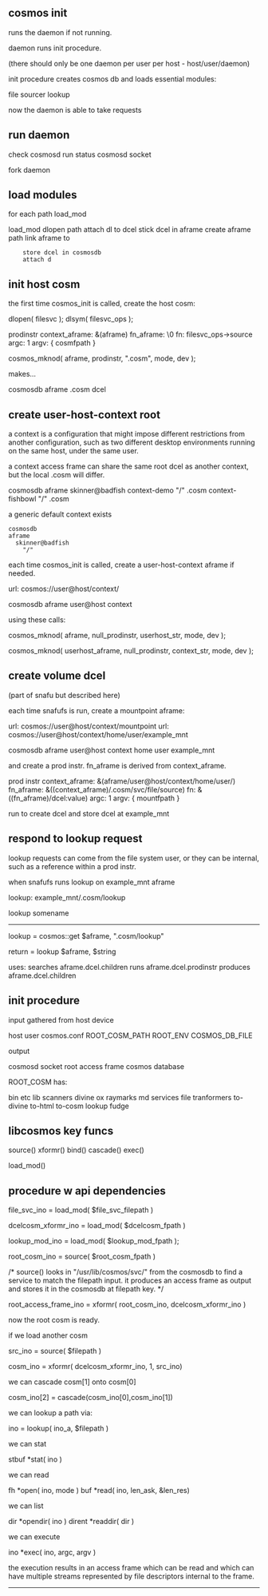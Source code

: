 

cosmos init
-----------

runs the daemon if not running.

daemon runs init procedure.

(there should only be one daemon per user per host - host/user/daemon)

init procedure creates cosmos db and loads essential modules:

  file sourcer
  lookup

now the daemon is able to take requests


run daemon
----------

check
  cosmosd run status
  cosmosd socket

fork daemon




load modules
------------

for each path
        load_mod

load_mod
        dlopen path
        attach dl to dcel
        stick dcel in aframe
        create aframe path
        link aframe to 

        store dcel in cosmosdb
        attach d




init host cosm
--------------

the first time cosmos_init is called, create the host cosm:

  dlopen( filesvc );
  dlsym( filesvc_ops );

  prodinstr
    context_aframe: &(aframe)
    fn_aframe: \0
    fn: filesvc_ops->source
    argc: 1
    argv: { cosmfpath }

  cosmos_mknod( aframe, prodinstr, ".cosm", mode, dev );


makes...

  cosmosdb
    aframe
      .cosm
        dcel




create user-host-context root
-----------------------------

a context is a configuration that might impose different restrictions from another configuration, such as two different desktop environments running on the same host, under the same user.

a context access frame can share the same root dcel as another context, but the local .cosm will differ.

  cosmosdb
    aframe
      skinner@badfish
        context-demo
          "/"
            .cosm
              <demo config>
        context-fishbowl
          "/"
            .cosm
              <fishbowl config>

a generic default context exists

    cosmosdb
    aframe
      skinner@badfish
        "/"

each time cosmos_init is called, create a user-host-context aframe if needed.

  url: cosmos://user@host/context/

  cosmosdb
    aframe
      user@host
        context

using these calls:

  cosmos_mknod( aframe, null_prodinstr, userhost_str, mode, dev );

  cosmos_mknod( userhost_aframe, null_prodinstr, context_str, mode, dev );



create volume dcel
------------------
(part of snafu but described here)

each time snafufs is run, create a mountpoint aframe:

  url: cosmos://user@host/context/mountpoint
  url: cosmos://user@host/context/home/user/example_mnt

  cosmosdb
    aframe
      user@host
        context
          home
            user
              example_mnt


and create a prod instr.  fn_aframe is derived from context_aframe.

  prod instr
    context_aframe: &(aframe/user@host/context/home/user/)
    fn_aframe: &((context_aframe)/.cosm/svc/file/source)
    fn: &((fn_aframe)/dcel:value)
    argc: 1
    argv: { mountfpath }


run to create dcel and store dcel at example_mnt



respond to lookup request
-------------------------

lookup requests can come from the file system user, or they can be internal, such as a reference within a prod instr.

when snafufs runs lookup on example_mnt aframe

  lookup: example_mnt/.cosm/lookup

  lookup somename

---

lookup =
cosmos::get $aframe, ".cosm/lookup"

return =
lookup $aframe, $string

uses:
searches aframe.dcel.children
runs aframe.dcel.prodinstr
produces aframe.dcel.children




init procedure
--------------

input gathered from host device

  host
  user
  cosmos.conf
    ROOT_COSM_PATH
    ROOT_ENV
    COSMOS_DB_FILE


output

  cosmosd socket
  root access frame
  cosmos database


ROOT_COSM has:

  bin
  etc
  lib
    scanners
      divine
      ox
      raymarks
      md
    services
      file
    tranformers
      to-divine
      to-html
      to-cosm
    lookup
      fudge


libcosmos key funcs
-------------------

  source()
  xformr()
  bind()
  cascade()
  exec()

  load_mod()


procedure w api dependencies
----------------------------

  file_svc_ino =
    load_mod( $file_svc_filepath )

  dcelcosm_xformr_ino =
    load_mod( $dcelcosm_fpath )

  lookup_mod_ino = 
    load_mod( $lookup_mod_fpath );

  root_cosm_ino =
    source( $root_cosm_fpath )

  /* source() looks in
    "/usr/lib/cosmos/svc/" 
    from the cosmosdb
    to find a service to match
    the filepath input.
    it produces an access frame
    as output and stores it in
    the cosmosdb at filepath key. */


  root_access_frame_ino = 
    xformr( root_cosm_ino, dcelcosm_xformr_ino )


now the root cosm is ready.

if we load another cosm

  src_ino = source( $filepath )

  cosm_ino = xformr( dcelcosm_xformr_ino, 1, src_ino)

we can cascade cosm[1] onto cosm[0]

  cosm_ino[2] =
    cascade(cosm_ino[0],cosm_ino[1])


we can lookup a path via:

  ino = lookup( ino_a, $filepath )


we can stat

  stbuf *stat( ino )


we can read

  fh *open( ino, mode )
  buf *read( ino, len_ask, &len_res)
  

we can list

  dir *opendir( ino )
  dirent *readdir( dir )


we can execute

  ino *exec( ino, argc, argv )

the execution results in an access frame which can be read and which can have multiple streams represented by file descriptors internal to the frame.



--------

  
